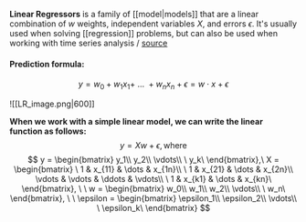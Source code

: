**Linear Regressors** is a family of [[model|models]] that are a linear combination of $w$ weights, independent variables $X$, and errors $\epsilon$. It's usually used when solving [[regression]] problems, but can also be used when working with time series analysis / [source](https://github.com/Djacon/skmini/blob/113a1021714606b838b470e6c62bbc389005bf1c/skmini/linear_model/_base.py#L12)

#### Prediction formula:
$$
y = w_0 + w_1x_1 +\ \dots\ + w_nx_n + \epsilon = w\cdot x + \epsilon
$$

![[LR_image.png|600]]

**When we work with a simple linear model, we can write the linear function as follows:**
$$
y = Xw + \epsilon,\mbox{where}
$$
$$
y =
\begin{bmatrix}
y_1\\
y_2\\
\vdots\\
\ y_k\
\end{bmatrix},\
X =
\begin{bmatrix}
\ 1 & x_{11} & \dots & x_{1n}\\  
\ 1 & x_{21} & \dots & x_{2n}\\
\vdots & \vdots & \ddots & \vdots\\
\ 1 & x_{k1} & \dots & x_{kn}\
\end{bmatrix},
\ \
w =
\begin{bmatrix}
w_0\\
w_1\\
w_2\\
\vdots\\
\ w_n\
\end{bmatrix},
\ \
\epsilon =
\begin{bmatrix}
\epsilon_1\\
\epsilon_2\\
\vdots\\
\ \epsilon_k\
\end{bmatrix}
$$